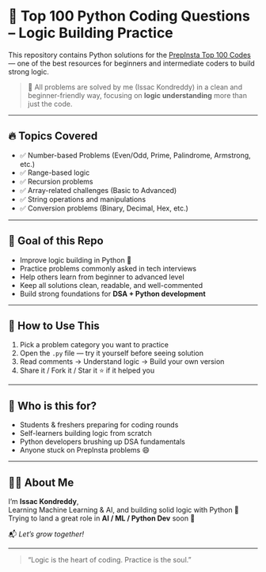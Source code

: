 # 🐍 Top 100 Python Coding Questions – Logic Building Practice

This repository contains Python solutions for the [PrepInsta Top 100 Codes](https://prepinsta.com/top-100-codes/) — one of the best resources for beginners and intermediate coders to build strong logic.

> 📌 All problems are solved by me (Issac Kondreddy) in a clean and beginner-friendly way, focusing on **logic understanding** more than just the code.

---

## 🔥 Topics Covered

- ✅ Number-based Problems (Even/Odd, Prime, Palindrome, Armstrong, etc.)
- ✅ Range-based logic
- ✅ Recursion problems
- ✅ Array-related challenges (Basic to Advanced)
- ✅ String operations and manipulations
- ✅ Conversion problems (Binary, Decimal, Hex, etc.)

---

## 🧠 Goal of this Repo

- Improve logic building in Python 🐍  
- Practice problems commonly asked in tech interviews  
- Help others learn from beginner to advanced level  
- Keep all solutions clean, readable, and well-commented  
- Build strong foundations for **DSA + Python development**


---

## 🚀 How to Use This

1. Pick a problem category you want to practice
2. Open the `.py` file — try it yourself before seeing solution
3. Read comments → Understand logic → Build your own version
4. Share it / Fork it / Star it ⭐ if it helped you

---

## 🙌 Who is this for?

- Students & freshers preparing for coding rounds
- Self-learners building logic from scratch
- Python developers brushing up DSA fundamentals
- Anyone stuck on PrepInsta problems 😄

---

## 🧑‍💻 About Me

I’m **Issac Kondreddy**,  
Learning Machine Learning & AI, and building solid logic with Python 🧠  
Trying to land a great role in **AI / ML / Python Dev** soon 🙌

📬 *Let’s grow together!*

---

> “Logic is the heart of coding. Practice is the soul.”

